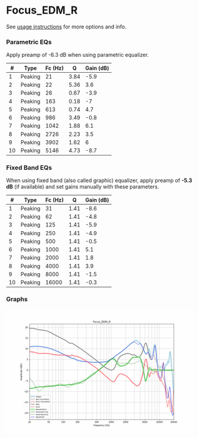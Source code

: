# Focus_EDM_R
See [usage instructions](https://github.com/jaakkopasanen/AutoEq#usage) for more options and info.

### Parametric EQs
Apply preamp of -6.3 dB when using parametric equalizer.

|   # | Type    |   Fc (Hz) |    Q |   Gain (dB) |
|-----|---------|-----------|------|-------------|
|   1 | Peaking |        21 | 3.84 |        -5.9 |
|   2 | Peaking |        22 | 5.36 |         3.6 |
|   3 | Peaking |        26 | 0.67 |        -3.9 |
|   4 | Peaking |       163 | 0.18 |        -7   |
|   5 | Peaking |       613 | 0.74 |         4.7 |
|   6 | Peaking |       986 | 3.49 |        -0.8 |
|   7 | Peaking |      1042 | 1.88 |         6.1 |
|   8 | Peaking |      2726 | 2.23 |         3.5 |
|   9 | Peaking |      3902 | 1.62 |         6   |
|  10 | Peaking |      5146 | 4.73 |        -8.7 |

### Fixed Band EQs
When using fixed band (also called graphic) equalizer, apply preamp of **-5.3 dB** (if available) and set gains manually with these parameters.

|   # | Type    |   Fc (Hz) |    Q |   Gain (dB) |
|-----|---------|-----------|------|-------------|
|   1 | Peaking |        31 | 1.41 |        -8.6 |
|   2 | Peaking |        62 | 1.41 |        -4.8 |
|   3 | Peaking |       125 | 1.41 |        -5.9 |
|   4 | Peaking |       250 | 1.41 |        -4.9 |
|   5 | Peaking |       500 | 1.41 |        -0.5 |
|   6 | Peaking |      1000 | 1.41 |         5.1 |
|   7 | Peaking |      2000 | 1.41 |         1.8 |
|   8 | Peaking |      4000 | 1.41 |         3.9 |
|   9 | Peaking |      8000 | 1.41 |        -1.5 |
|  10 | Peaking |     16000 | 1.41 |        -0.3 |

### Graphs
![](./Focus_EDM_R.png)
